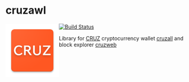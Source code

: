 # cruzawl

<img style="float:left" src="icon.png" />

[![Build Status](https://travis-ci.org/GreenAppers/cruzawl.svg?branch=master)](https://travis-ci.org/GreenAppers/cruzawl)

Library for [CRUZ](https://github.com/cruzbit/cruzbit) cryptocurrency wallet [cruzall](https://github.com/GreenAppers/cruzall) and block explorer [cruzweb](https://github.com/GreenAppers/cruzweb)
